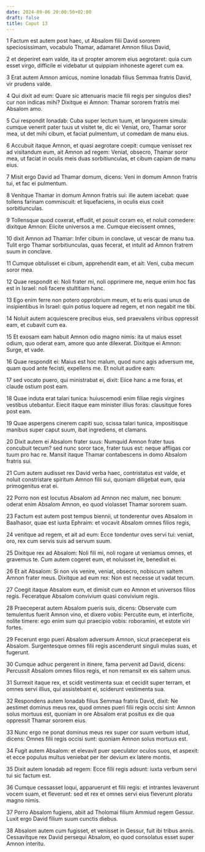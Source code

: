 ```yaml
---
date: 2024-09-06 20:00:50+02:00
draft: false
title: Caput 13
---
```





1 Factum est autem post haec, ut Absalom filii David sororem speciosissimam, vocabulo Thamar, adamaret Amnon filius David,

2 et deperiret eam valde, ita ut propter amorem eius aegrotaret: quia cum esset virgo, difficile ei videbatur ut quippiam inhoneste ageret cum ea.

3 Erat autem Amnon amicus, nomine Ionadab filius Semmaa fratris David, vir prudens valde.

4 Qui dixit ad eum: Quare sic attenuaris macie fili regis per singulos dies? cur non indicas mihi? Dixitque ei Amnon: Thamar sororem fratris mei Absalom amo.

5 Cui respondit Ionadab: Cuba super lectum tuum, et languorem simula: cumque venerit pater tuus ut visitet te, dic ei: Veniat, oro, Thamar soror mea, ut det mihi cibum, et faciat pulmentum, ut comedam de manu eius.

6 Accubuit itaque Amnon, et quasi aegrotare coepit: cumque venisset rex ad visitandum eum, ait Amnon ad regem: Veniat, obsecro, Thamar soror mea, ut faciat in oculis meis duas sorbitiunculas, et cibum capiam de manu eius.

7 Misit ergo David ad Thamar domum, dicens: Veni in domum Amnon fratris tui, et fac ei pulmentum.

8 Venitque Thamar in domum Amnon fratris sui: ille autem iacebat: quae tollens farinam commiscuit: et liquefaciens, in oculis eius coxit sorbitiunculas.

9 Tollensque quod coxerat, effudit, et posuit coram eo, et noluit comedere: dixitque Amnon: Eiicite universos a me. Cumque eiecissent omnes,

10 dixit Amnon ad Thamar: Infer cibum in conclave, ut vescar de manu tua. Tulit ergo Thamar sorbitiunculas, quas fecerat, et intulit ad Amnon fratrem suum in conclave.

11 Cumque obtulisset ei cibum, apprehendit eam, et ait: Veni, cuba mecum soror mea.

12 Quae respondit ei: Noli frater mi, noli opprimere me, neque enim hoc fas est in Israel: noli facere stultitiam hanc.

13 Ego enim ferre non potero opprobrium meum, et tu eris quasi unus de insipientibus in Israel: quin potius loquere ad regem, et non negabit me tibi.

14 Noluit autem acquiescere precibus eius, sed praevalens viribus oppressit eam, et cubavit cum ea.

15 Et exosam eam habuit Amnon odio magno nimis: ita ut maius esset odium, quo oderat eam, amore quo ante dilexerat. Dixitque ei Amnon: Surge, et vade.

16 Quae respondit ei: Maius est hoc malum, quod nunc agis adversum me, quam quod ante fecisti, expellens me. Et noluit audire eam:

17 sed vocato puero, qui ministrabat ei, dixit: Eiice hanc a me foras, et claude ostium post eam.

18 Quae induta erat talari tunica: huiuscemodi enim filiae regis virgines vestibus utebantur. Eiecit itaque eam minister illius foras: clausitque fores post eam.

19 Quae aspergens cinerem capiti suo, scissa talari tunica, impositisque manibus super caput suum, ibat ingrediens, et clamans.

20 Dixit autem ei Absalom frater suus: Numquid Amnon frater tuus concubuit tecum? sed nunc soror tace, frater tuus est: neque affligas cor tuum pro hac re. Mansit itaque Thamar contabescens in domo Absalom fratris sui.

21 Cum autem audisset rex David verba haec, contristatus est valde, et noluit constristare spiritum Amnon filii sui, quoniam diligebat eum, quia primogenitus erat ei.

22 Porro non est locutus Absalom ad Amnon nec malum, nec bonum: oderat enim Absalom Amnon, eo quod violasset Thamar sororem suam.

23 Factum est autem post tempus biennii, ut tonderentur oves Absalom in Baalhasor, quae est iuxta Ephraim: et vocavit Absalom omnes filios regis,

24 venitque ad regem, et ait ad eum: Ecce tondentur oves servi tui: veniat, oro, rex cum servis suis ad servum suum.

25 Dixitque rex ad Absalom: Noli fili mi, noli rogare ut veniamus omnes, et gravemus te. Cum autem cogeret eum, et noluisset ire, benedixit ei.

26 Et ait Absalom: Si non vis venire, veniat, obsecro, nobiscum saltem Amnon frater meus. Dixitque ad eum rex: Non est necesse ut vadat tecum.

27 Coegit itaque Absalom eum, et dimisit cum eo Amnon et universos filios regis. Feceratque Absalom convivium quasi convivium regis.

28 Praeceperat autem Absalom pueris suis, dicens: Observate cum temulentus fuerit Amnon vino, et dixero vobis: Percutite eum, et interficite, nolite timere: ego enim sum qui praecipio vobis: roboramini, et estote viri fortes.

29 Fecerunt ergo pueri Absalom adversum Amnon, sicut praeceperat eis Absalom. Surgentesque omnes filii regis ascenderunt singuli mulas suas, et fugerunt.

30 Cumque adhuc pergerent in itinere, fama pervenit ad David, dicens: Percussit Absalom omnes filios regis, et non remansit ex eis saltem unus.

31 Surrexit itaque rex, et scidit vestimenta sua: et cecidit super terram, et omnes servi illius, qui assistebant ei, sciderunt vestimenta sua.

32 Respondens autem Ionadab filius Semmaa fratris David, dixit: Ne aestimet dominus meus rex, quod omnes pueri filii regis occisi sint: Amnon solus mortuus est, quoniam in ore Absalom erat positus ex die qua oppressit Thamar sororem eius.

33 Nunc ergo ne ponat dominus meus rex super cor suum verbum istud, dicens: Omnes filii regis occisi sunt: quoniam Amnon solus mortuus est.

34 Fugit autem Absalom: et elevavit puer speculator oculos suos, et aspexit: et ecce populus multus veniebat per iter devium ex latere montis.

35 Dixit autem Ionadab ad regem: Ecce filii regis adsunt: iuxta verbum servi tui sic factum est.

36 Cumque cessasset loqui, apparuerunt et filii regis: et intrantes levaverunt vocem suam, et fleverunt: sed et rex et omnes servi eius fleverunt ploratu magno nimis.

37 Porro Absalom fugiens, abiit ad Tholomai filium Ammiud regem Gessur. Luxit ergo David filium suum cunctis diebus.

38 Absalom autem cum fugisset, et venisset in Gessur, fuit ibi tribus annis. Cessavitque rex David persequi Absalom, eo quod consolatus esset super Amnon interitu.

